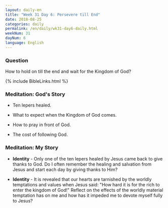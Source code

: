 ```yaml
---
layout: daily-en
title: "Week 31 Day 6: Persevere till End"
date: 2018-08-25 
categories: daily
permalink: /en/daily/wk31-day6-daily.html
weekNum: 31
dayNum: 6
language: English
---
```


### Question     
How to hold on till the end and wait for the Kingdom of God?

{% include BibleLinks.html %} 

### Meditation: God's Story   
+ Ten lepers healed.  

+ What to expect when the Kingdom of God comes. 

+ How to pray in front of God. 

+ The cost of following God. 

### Meditation: My Story   
+ **Identity** - Only one of the ten lepers healed by Jesus came back to give thanks to God. Do I often remember the healing and salvation from Jesus and start each day by giving thanks to Him? 

+ **Identity** - It is revealed that our hearts are tarnished by the worldly temptations and values when Jesus said: "How hard it is for the rich to enter the kingdom of God!" Reflect on the effects of the worldly material temptation has on me and how has it impeded me to devote myself fully to Jesus? 
